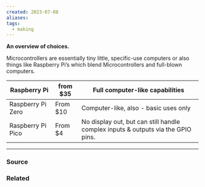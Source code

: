```yaml
---
created: 2023-07-08
aliases: 
tags:
  - making
---
```

**An overview of choices.**

Microcontrollers are essentially tiny little, specific-use computers or also things like Raspberry Pi’s which blend Microcontrollers and full-blown computers.

| Raspberry Pi | from $35 | Full computer-like capabilities |
| --- | --- | --- |
| Raspberry Pi Zero | From $10 | Computer-like, also - basic uses only |
| Raspberry Pi Pico | From $4 | No display out, but can still handle complex inputs & outputs via the GPIO pins. |

****
### Source

### Related